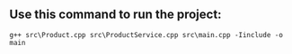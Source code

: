 ## Use this command to run the project:

```
g++ src\Product.cpp src\ProductService.cpp src\main.cpp -Iinclude -o main
```